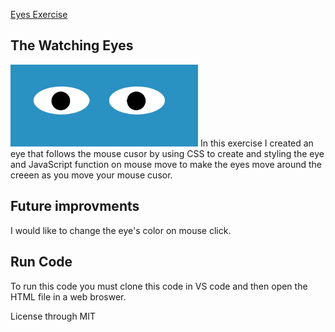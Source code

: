 <a href="https://github.com/TennWilliams/Eyes"> Eyes Exercise </a>
## The Watching Eyes
<img src="eye.jpg" width="300">
In this exercise I created an eye that follows the mouse cusor by using CSS to create and styling the eye and JavaScript function on mouse move to make the eyes move around the creeen as you move your mouse cusor.  

## Future improvments 
I would like to change the eye's color on mouse click.

## Run Code
To run this code you must clone this code in VS code and then open the HTML file in a web broswer.


License through MIT
